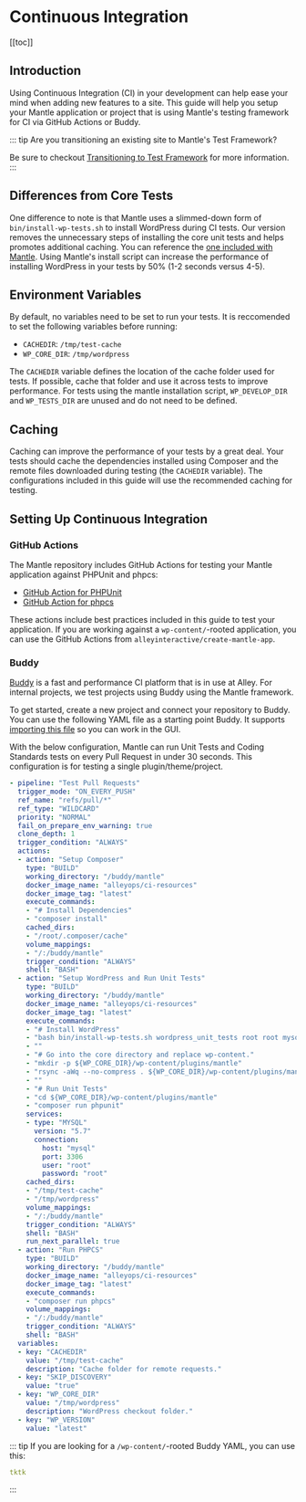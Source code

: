 # Continuous Integration

[[toc]]

## Introduction

Using Continuous Integration (CI) in your development can help ease your mind
when adding new features to a site. This guide will help you setup your Mantle
application or project that is using Mantle's testing framework for CI via
GitHub Actions or Buddy.

::: tip Are you transitioning an existing site to Mantle's Test Framework?

Be sure to checkout [Transitioning to Test Framework](./transition.md) for more
information.
:::

## Differences from Core Tests

One difference to note is that Mantle uses a slimmed-down form of
`bin/install-wp-tests.sh` to install WordPress during CI tests. Our version
removes the unnecessary steps of installing the core unit tests and helps
promotes additional caching. You can reference the [one included with
Mantle](https://github.com/alleyinteractive/mantle/blob/main/bin/install-wp-tests.sh).
Using Mantle's install script can increase the performance of installing
WordPress in your tests by 50% (1-2 seconds versus 4-5).

## Environment Variables

By default, no variables need to be set to run your tests. It is reccomended to
set the following variables before running:

- `CACHEDIR`: `/tmp/test-cache`
- `WP_CORE_DIR`: `/tmp/wordpress`

The `CACHEDIR` variable defines the location of the cache folder used for tests.
If possible, cache that folder and use it across tests to improve performance.
For tests using the mantle installation script, `WP_DEVELOP_DIR` and
`WP_TESTS_DIR` are unused and do not need to be defined.

## Caching

Caching can improve the performance of your tests by a great deal. Your tests
should cache the dependencies installed using Composer and the remote files
downloaded during testing (the `CACHEDIR` variable). The configurations included
in this guide will use the recommended caching for testing.

## Setting Up Continuous Integration

### GitHub Actions

The Mantle repository includes GitHub Actions for testing your Mantle
application against PHPUnit and phpcs:

- [GitHub Action for PHPUnit](https://github.com/alleyinteractive/mantle/blob/main/.github/workflows/tests.yml)
- [GitHub Action for phpcs](https://github.com/alleyinteractive/mantle/blob/main/.github/workflows/coding-standards.yml)

These actions include best practices included in this guide to test your
application. If you are working against a `wp-content/`-rooted application, you
can use the GitHub Actions from `alleyinteractive/create-mantle-app`.

### Buddy

[Buddy](https://buddy.works/) is a fast and performance CI platform that
is in use at Alley. For internal projects, we test projects using Buddy using
the Mantle framework.

To get started, create a new project and connect your repository to Buddy. You
can use the following YAML file as a starting point Buddy. It supports
[importing this
file](https://buddy.works/docs/yaml/yaml-gui#how-to-switch-the-config-mode-to-gui)
so you can work in the GUI.

With the below configuration, Mantle can run Unit Tests and Coding Standards
tests on every Pull Request in under 30 seconds. This configuration is for
testing a single plugin/theme/project.

```yaml
- pipeline: "Test Pull Requests"
  trigger_mode: "ON_EVERY_PUSH"
  ref_name: "refs/pull/*"
  ref_type: "WILDCARD"
  priority: "NORMAL"
  fail_on_prepare_env_warning: true
  clone_depth: 1
  trigger_condition: "ALWAYS"
  actions:
  - action: "Setup Composer"
    type: "BUILD"
    working_directory: "/buddy/mantle"
    docker_image_name: "alleyops/ci-resources"
    docker_image_tag: "latest"
    execute_commands:
    - "# Install Dependencies"
    - "composer install"
    cached_dirs:
    - "/root/.composer/cache"
    volume_mappings:
    - "/:/buddy/mantle"
    trigger_condition: "ALWAYS"
    shell: "BASH"
  - action: "Setup WordPress and Run Unit Tests"
    type: "BUILD"
    working_directory: "/buddy/mantle"
    docker_image_name: "alleyops/ci-resources"
    docker_image_tag: "latest"
    execute_commands:
    - "# Install WordPress"
    - "bash bin/install-wp-tests.sh wordpress_unit_tests root root mysql $WP_VERSION"
    - ""
    - "# Go into the core directory and replace wp-content."
    - "mkdir -p ${WP_CORE_DIR}/wp-content/plugins/mantle"
    - "rsync -aWq --no-compress . ${WP_CORE_DIR}/wp-content/plugins/mantle"
    - ""
    - "# Run Unit Tests"
    - "cd ${WP_CORE_DIR}/wp-content/plugins/mantle"
    - "composer run phpunit"
    services:
    - type: "MYSQL"
      version: "5.7"
      connection:
        host: "mysql"
        port: 3306
        user: "root"
        password: "root"
    cached_dirs:
    - "/tmp/test-cache"
    - "/tmp/wordpress"
    volume_mappings:
    - "/:/buddy/mantle"
    trigger_condition: "ALWAYS"
    shell: "BASH"
    run_next_parallel: true
  - action: "Run PHPCS"
    type: "BUILD"
    working_directory: "/buddy/mantle"
    docker_image_name: "alleyops/ci-resources"
    docker_image_tag: "latest"
    execute_commands:
    - "composer run phpcs"
    volume_mappings:
    - "/:/buddy/mantle"
    trigger_condition: "ALWAYS"
    shell: "BASH"
  variables:
  - key: "CACHEDIR"
    value: "/tmp/test-cache"
    description: "Cache folder for remote requests."
  - key: "SKIP_DISCOVERY"
    value: "true"
  - key: "WP_CORE_DIR"
    value: "/tmp/wordpress"
    description: "WordPress checkout folder."
  - key: "WP_VERSION"
    value: "latest"
```

::: tip If you are looking for a `/wp-content/`-rooted Buddy YAML, you can use
this:

```yaml
tktk
```
:::
